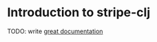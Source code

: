 # Introduction to stripe-clj

TODO: write [great documentation](http://jacobian.org/writing/what-to-write/)
